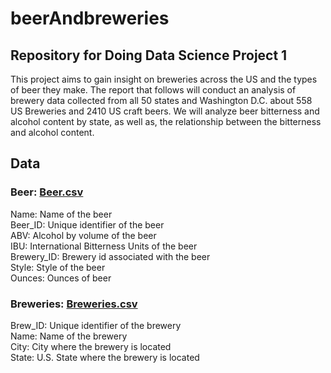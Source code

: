 # beerAndbreweries
## Repository for Doing Data Science Project 1
This project aims to gain insight on breweries across the US and the types of beer they make.
The report that follows will conduct an analysis of brewery data collected from all 50 states 
and Washington D.C. about 558 US Breweries and 2410 US craft beers. We will analyze beer 
bitterness and alcohol content by state, as well as, the relationship between the bitterness 
and alcohol content.

## Data
### Beer: [Beer.csv](https://github.com/tadbackus/beerAndBreweries/blob/main/Data/Beer.csv)
Name: Name of the beer  
Beer_ID: Unique identifier of the beer  
ABV: Alcohol by volume of the beer  
IBU: International Bitterness Units of the beer  
Brewery_ID: Brewery id associated with the beer  
Style: Style of the beer  
Ounces: Ounces of beer  

### Breweries: [Breweries.csv](https://github.com/tadbackus/beerAndBreweries/blob/main/Data/Breweries.csv)
Brew_ID: Unique identifier of the brewery  
Name: Name of the brewery  
City: City where the brewery is located  
State: U.S. State where the brewery is located  
